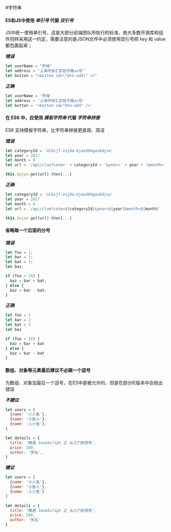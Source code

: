 #字符串

#### ES和JS中使用 _单引号_ 代替 _双引号_

JS中统一使用单引号，这是大部分前端团队所执行的标准，绝大多数开源库和组件同样采用这一约定，需要注意的是JSON文件中必须使用双引号把 key 和 value 都包裹起来；

***错误***

```javascript
let userName = "乔峰"
let address = "上海市徐汇区桂平路xx号"
let button = "<button id=\"btn-add\" />"
```

***正确***

```javascript
let userName = '乔峰'
let address = '上海市徐汇区桂平路xx号'
let button = '<button id="btn-add" />'
```
#### 在 ES6 中，应使用 _摸板字符串_ 代替 _字符串拼接_

ES6 支持模板字符串，比字符串拼接更直观、简洁

***错误***

```javascript
let categoryId = 'alksjf-zsjda-kjasdkhgaskdjsa'
let year = 2017
let month = 8
let url = '/api/clue?cate=' + categoryId + '&year=' + year + '&month=' + month

this.$ajax.get(url).then(...)
```
***正确***

```javascript
let categoryId = 'alksjf-zsjda-kjasdkhgaskdjsa'
let year = 2017
let month = 8
let url = `/api/clue?cate=${categoryId}&year=${year}&month=${month}`

this.$ajax.get(url).then(...)
```

#### 省略每一个后面的分号

***错误***

```javascript
let foo = 1;
let bar = 2;
let bat = 3;
let baz;

if (foo < 10) {
  baz = bar + bat;
} else {
  baz = bar - bat;
}
```

***正确***

```javascript
let foo = 1
let bar = 2
let bat = 3
let baz

if (foo < 10) {
  baz = bar + bat
} else {
  baz = bar - bat
}
```

#### 数组、对象等元素最后建议不必跟一个逗号

为数组、对象加最后一个逗号，在ES中是被允许的，但是在部分IE版本中会抛出错误

***不建议***

```javascript
let users = [
  {name: '小人鱼'},
  {name: '小鱼人'},
  {name: '人小鱼'},
]

let details = {
  title: '精通 JavaScript 之 从入门到猝死',
  price: 200,
  author: '佚名',
}
```

***建议***

```javascript
let users = [
  {name: '小人鱼'},
  {name: '小鱼人'},
  {name: '人小鱼'}
]

let details = {
  title: '精通 JavaScript 之 从入门到猝死',
  price: 200,
  author: '佚名'
}
```